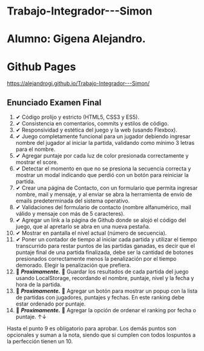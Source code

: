 # Trabajo-Integrador---Simon
# Alumno: Gigena Alejandro.
# Github Pages
https://alejandrogi.github.io/Trabajo-Integrador---Simon/


## Enunciado Examen Final

1. ✔ Código prolijo y estricto (HTML5, CSS3 y ES5).
2. ✔ Consistencia en comentarios, commits y estilos de código.
3. ✔ Responsividad y estética del juego y la web (usando Flexbox).
4. ✔ Juego completamente funcional para un jugador debiendo ingresar nombre del jugador al iniciar la partida, validando como mínimo 3 letras para el nombre.
5. ✔ Agregar puntaje por cada luz de color presionada correctamente y mostrar el score.
6. ✔ Detectar el momento en que no se presiona la secuencia correcta y mostrar un modal indicando que perdió con un botón para reiniciar la partida.
7. ✔ Crear una página de Contacto, con un formulario que permita ingresar nombre, mail y mensaje, y al enviar se abra la herramienta de envío de emails predeterminada del sistema operativo.
8. ✔ Validaciones del formulario de contacto (nombre alfanumérico, mail válido y mensaje con más de 5 caracteres).
9. ✔ Agregar un link a la página de Github donde se alojó el código del juego, que al apretarlo se abra en una nueva pestaña.
10. ✔ Mostrar en pantalla el nivel actual (número de secuencia).
11. ✔ Poner un contador de tiempo al iniciar cada partida y utilizar el tiempo transcurrido para restar puntos de las partidas ganadas, es decir que el puntaje final de una partida finalizada, debe ser la cantidad de botones presionados correctamente menos la penalización por el tiempo demorado. Elegir la penalización que prefiera.
12. :space_invader: __*Proximamente.*__ :space_invader: Guardar los resultados de cada partida del juego usando LocalStorage, recordando el nombre, puntaje, nivel y la fecha y hora de la partida.
13. :space_invader: __*Proximamente.*__ :space_invader: Agregar un botón para mostrar un popup con la lista de partidas con jugadores, puntajes y fechas. En este ranking debe estar ordenado por puntaje.
14. :space_invader: __*Proximamente.*__ :space_invader: Agregar la opción de ordenar el ranking por fecha o puntaje. ↑↓

Hasta el punto 9 es obligatorio para aprobar. Los demás puntos son opcionales y suman a la nota, siendo que si cumplen con todos lospuntos a la perfección tienen un 10.
